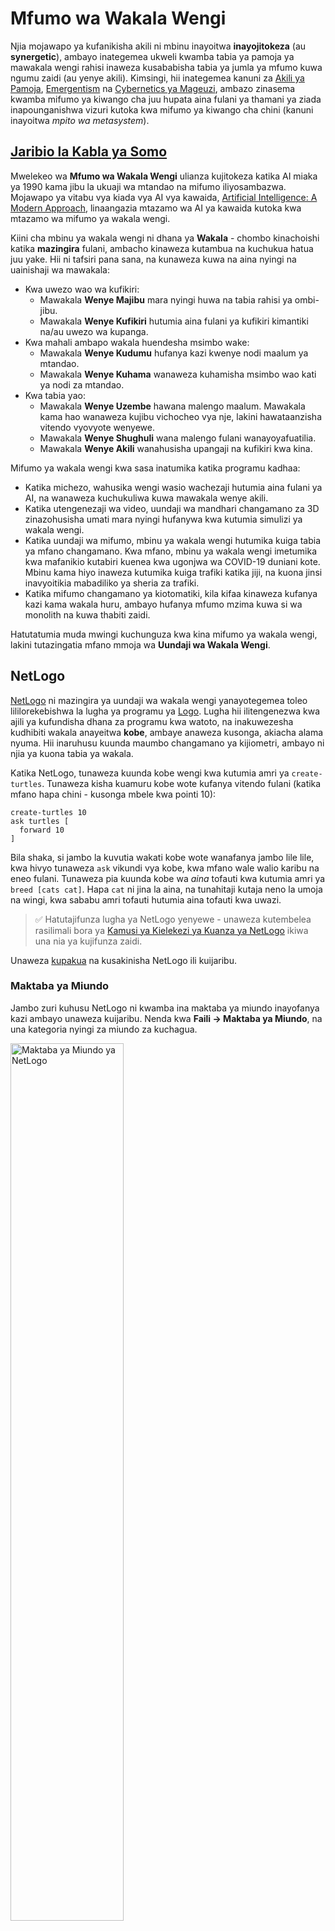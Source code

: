 <!--
CO_OP_TRANSLATOR_METADATA:
{
  "original_hash": "1ddf651d7681b4449f9d09ea3b17911e",
  "translation_date": "2025-08-25T20:58:00+00:00",
  "source_file": "lessons/6-Other/23-MultiagentSystems/README.md",
  "language_code": "sw"
}
-->
# Mfumo wa Wakala Wengi

Njia mojawapo ya kufanikisha akili ni mbinu inayoitwa **inayojitokeza** (au **synergetic**), ambayo inategemea ukweli kwamba tabia ya pamoja ya mawakala wengi rahisi inaweza kusababisha tabia ya jumla ya mfumo kuwa ngumu zaidi (au yenye akili). Kimsingi, hii inategemea kanuni za [Akili ya Pamoja](https://en.wikipedia.org/wiki/Collective_intelligence), [Emergentism](https://en.wikipedia.org/wiki/Global_brain) na [Cybernetics ya Mageuzi](https://en.wikipedia.org/wiki/Global_brain), ambazo zinasema kwamba mifumo ya kiwango cha juu hupata aina fulani ya thamani ya ziada inapounganishwa vizuri kutoka kwa mifumo ya kiwango cha chini (kanuni inayoitwa *mpito wa metasystem*).

## [Jaribio la Kabla ya Somo](https://red-field-0a6ddfd03.1.azurestaticapps.net/quiz/123)

Mwelekeo wa **Mfumo wa Wakala Wengi** ulianza kujitokeza katika AI miaka ya 1990 kama jibu la ukuaji wa mtandao na mifumo iliyosambazwa. Mojawapo ya vitabu vya kiada vya AI vya kawaida, [Artificial Intelligence: A Modern Approach](https://en.wikipedia.org/wiki/Artificial_Intelligence:_A_Modern_Approach), linaangazia mtazamo wa AI ya kawaida kutoka kwa mtazamo wa mifumo ya wakala wengi.

Kiini cha mbinu ya wakala wengi ni dhana ya **Wakala** - chombo kinachoishi katika **mazingira** fulani, ambacho kinaweza kutambua na kuchukua hatua juu yake. Hii ni tafsiri pana sana, na kunaweza kuwa na aina nyingi na uainishaji wa mawakala:

* Kwa uwezo wao wa kufikiri:
   - Mawakala **Wenye Majibu** mara nyingi huwa na tabia rahisi ya ombi-jibu.
   - Mawakala **Wenye Kufikiri** hutumia aina fulani ya kufikiri kimantiki na/au uwezo wa kupanga.
* Kwa mahali ambapo wakala huendesha msimbo wake:
   - Mawakala **Wenye Kudumu** hufanya kazi kwenye nodi maalum ya mtandao.
   - Mawakala **Wenye Kuhama** wanaweza kuhamisha msimbo wao kati ya nodi za mtandao.
* Kwa tabia yao:
   - Mawakala **Wenye Uzembe** hawana malengo maalum. Mawakala kama hao wanaweza kujibu vichocheo vya nje, lakini hawataanzisha vitendo vyovyote wenyewe.
   - Mawakala **Wenye Shughuli** wana malengo fulani wanayoyafuatilia.
   - Mawakala **Wenye Akili** wanahusisha upangaji na kufikiri kwa kina.

Mifumo ya wakala wengi kwa sasa inatumika katika programu kadhaa:

* Katika michezo, wahusika wengi wasio wachezaji hutumia aina fulani ya AI, na wanaweza kuchukuliwa kuwa mawakala wenye akili.
* Katika utengenezaji wa video, uundaji wa mandhari changamano za 3D zinazohusisha umati mara nyingi hufanywa kwa kutumia simulizi ya wakala wengi.
* Katika uundaji wa mifumo, mbinu ya wakala wengi hutumika kuiga tabia ya mfano changamano. Kwa mfano, mbinu ya wakala wengi imetumika kwa mafanikio kutabiri kuenea kwa ugonjwa wa COVID-19 duniani kote. Mbinu kama hiyo inaweza kutumika kuiga trafiki katika jiji, na kuona jinsi inavyoitikia mabadiliko ya sheria za trafiki.
* Katika mifumo changamano ya kiotomatiki, kila kifaa kinaweza kufanya kazi kama wakala huru, ambayo hufanya mfumo mzima kuwa si wa monolith na kuwa thabiti zaidi.

Hatutatumia muda mwingi kuchunguza kwa kina mifumo ya wakala wengi, lakini tutazingatia mfano mmoja wa **Uundaji wa Wakala Wengi**.

## NetLogo

[NetLogo](https://ccl.northwestern.edu/netlogo/) ni mazingira ya uundaji wa wakala wengi yanayotegemea toleo lililorekebishwa la lugha ya programu ya [Logo](https://en.wikipedia.org/wiki/Logo_(programming_language)). Lugha hii ilitengenezwa kwa ajili ya kufundisha dhana za programu kwa watoto, na inakuwezesha kudhibiti wakala anayeitwa **kobe**, ambaye anaweza kusonga, akiacha alama nyuma. Hii inaruhusu kuunda maumbo changamano ya kijiometri, ambayo ni njia ya kuona tabia ya wakala.

Katika NetLogo, tunaweza kuunda kobe wengi kwa kutumia amri ya `create-turtles`. Tunaweza kisha kuamuru kobe wote kufanya vitendo fulani (katika mfano hapa chini - kusonga mbele kwa pointi 10):

```
create-turtles 10
ask turtles [
  forward 10
]
```

Bila shaka, si jambo la kuvutia wakati kobe wote wanafanya jambo lile lile, kwa hivyo tunaweza `ask` vikundi vya kobe, kwa mfano wale walio karibu na eneo fulani. Tunaweza pia kuunda kobe wa *aina* tofauti kwa kutumia amri ya `breed [cats cat]`. Hapa `cat` ni jina la aina, na tunahitaji kutaja neno la umoja na wingi, kwa sababu amri tofauti hutumia aina tofauti kwa uwazi.

> ✅ Hatutajifunza lugha ya NetLogo yenyewe - unaweza kutembelea rasilimali bora ya [Kamusi ya Kielekezi ya Kuanza ya NetLogo](https://ccl.northwestern.edu/netlogo/bind/) ikiwa una nia ya kujifunza zaidi.

Unaweza [kupakua](https://ccl.northwestern.edu/netlogo/download.shtml) na kusakinisha NetLogo ili kuijaribu.

### Maktaba ya Miundo

Jambo zuri kuhusu NetLogo ni kwamba ina maktaba ya miundo inayofanya kazi ambayo unaweza kuijaribu. Nenda kwa **Faili → Maktaba ya Miundo**, na una kategoria nyingi za miundo za kuchagua.

<img alt="Maktaba ya Miundo ya NetLogo" src="images/NetLogo-ModelLib.png" width="60%"/>

> Picha ya skrini ya maktaba ya miundo na Dmitry Soshnikov

Unaweza kufungua mojawapo ya miundo, kwa mfano **Biolojia → Flocking**.

### Kanuni Kuu

Baada ya kufungua mfano, unapelekwa kwenye skrini kuu ya NetLogo. Hapa kuna mfano wa mfano unaoelezea idadi ya mbwa mwitu na kondoo, ikizingatiwa rasilimali finyu (nyasi).

![Skrini Kuu ya NetLogo](../../../../../translated_images/NetLogo-Main.32653711ec1a01b3cab22ec0b148e64193d0b979b055285bef329d5e3d6958c5.sw.png)

> Picha ya skrini na Dmitry Soshnikov

Kwenye skrini hii, unaweza kuona:

* Sehemu ya **Kiolesura** ambayo ina:
  - Uwanja mkuu, ambapo mawakala wote wanaishi
  - Vidhibiti tofauti: vifungo, slaidi, n.k.
  - Grafu unazoweza kutumia kuonyesha vigezo vya simulizi
* Kichupo cha **Msimbo** ambacho kina mhariri, ambapo unaweza kuandika programu ya NetLogo

Katika hali nyingi, kiolesura kitakuwa na kifungo cha **Setup**, ambacho huanzisha hali ya simulizi, na kifungo cha **Go** kinachoanzisha utekelezaji. Hizi hushughulikiwa na vishughulikiaji vinavyolingana katika msimbo unaoonekana kama huu:

```
to go [
...
]
```

Ulimwengu wa NetLogo unajumuisha vitu vifuatavyo:

* **Mawakala** (kobe) ambao wanaweza kusonga kwenye uwanja na kufanya jambo fulani. Unawaamuru mawakala kwa kutumia sintaksia ya `ask turtles [...]`, na msimbo kwenye mabano unatekelezwa na mawakala wote katika *hali ya kobe*.
* **Sehemu** ni maeneo ya mraba ya uwanja, ambapo mawakala wanaishi. Unaweza kurejelea mawakala wote kwenye sehemu moja, au unaweza kubadilisha rangi za sehemu na mali nyingine. Unaweza pia `ask patches` kufanya jambo fulani.
* **Mwangalizi** ni wakala wa kipekee anayesimamia ulimwengu. Vishughulikiaji vyote vya vifungo hutekelezwa katika *hali ya mwangalizi*.

> ✅ Uzuri wa mazingira ya wakala wengi ni kwamba msimbo unaoendeshwa katika hali ya kobe au hali ya sehemu unatekelezwa kwa wakati mmoja na mawakala wote kwa sambamba. Kwa hivyo, kwa kuandika msimbo kidogo na kupanga tabia ya wakala mmoja, unaweza kuunda tabia changamano ya mfumo wa simulizi kwa ujumla.

### Flocking

Kama mfano wa tabia ya wakala wengi, hebu tuzingatie **[Flocking](https://en.wikipedia.org/wiki/Flocking_(behavior))**. Flocking ni muundo changamano unaofanana sana na jinsi makundi ya ndege huruka. Ukiwaangalia wakiruka unaweza kufikiria kwamba wanafuata aina fulani ya algoriti ya pamoja, au kwamba wanamiliki aina fulani ya *akili ya pamoja*. Hata hivyo, tabia hii changamano hutokea wakati kila wakala mmoja (katika kesi hii, *ndege*) anapoangalia mawakala wengine kwa umbali mfupi kutoka kwake, na kufuata sheria tatu rahisi:

* **Ulinganifu** - inajielekeza kuelekea mwelekeo wa wastani wa mawakala wa jirani.
* **Ushirikiano** - inajaribu kuelekea nafasi ya wastani ya majirani (*mvuto wa masafa marefu*).
* **Kutengana** - inapokaribia sana ndege wengine, inajaribu kujiondoa (*kushinikiza kwa masafa mafupi*).

Unaweza kuendesha mfano wa flocking na kuangalia tabia. Unaweza pia kurekebisha vigezo, kama vile *kiwango cha kutengana*, au *masafa ya kuona*, ambayo yanafafanua jinsi kila ndege anavyoweza kuona mbali. Kumbuka kwamba ukipunguza masafa ya kuona hadi 0, ndege wote wanakuwa vipofu, na flocking inakoma. Ukipunguza kutengana hadi 0, ndege wote hukusanyika katika mstari ulionyooka.

> ✅ Badilisha hadi kichupo cha **Msimbo** na uone mahali ambapo sheria tatu za flocking (ulinganifu, ushirikiano na kutengana) zinatekelezwa katika msimbo. Kumbuka jinsi tunavyorejelea tu mawakala walio katika upeo wa macho.

### Miundo Mingine ya Kuona

Kuna miundo mingine ya kuvutia ambayo unaweza kuijaribu:

* **Sanaa → Fireworks** inaonyesha jinsi fataki inaweza kuchukuliwa kuwa tabia ya pamoja ya mito ya moto ya kibinafsi.
* **Sayansi ya Jamii → Traffic Basic** na **Sayansi ya Jamii → Traffic Grid** zinaonyesha mfano wa trafiki ya jiji katika Gridi ya 1D na 2D yenye au bila taa za trafiki. Kila gari katika simulizi hufuata sheria zifuatazo:
   - Ikiwa nafasi mbele yake iko wazi - ongeza kasi (hadi kasi fulani ya juu).
   - Ikiwa linaona kikwazo mbele - punguza kasi (na unaweza kurekebisha jinsi dereva anavyoweza kuona mbali).
* **Sayansi ya Jamii → Party** inaonyesha jinsi watu wanavyokusanyika pamoja wakati wa sherehe ya vinywaji. Unaweza kupata mchanganyiko wa vigezo vinavyopelekea ongezeko la haraka la furaha ya kikundi.

Kama unavyoona kutoka kwa mifano hii, simulizi za wakala wengi zinaweza kuwa njia muhimu ya kuelewa tabia ya mfumo changamano unaojumuisha watu binafsi wanaofuata mantiki sawa au inayofanana. Pia inaweza kutumika kudhibiti mawakala wa kawaida, kama [NPCs](https://en.wikipedia.org/wiki/NPC) katika michezo ya kompyuta, au mawakala katika ulimwengu wa 3D uliotengenezwa.

## Mawakala Wenye Kufikiri

Mawakala waliotajwa hapo juu ni rahisi sana, wakijibu mabadiliko katika mazingira kwa kutumia aina fulani ya algoriti. Kwa hivyo wao ni **mawakala wenye majibu**. Hata hivyo, wakati mwingine mawakala wanaweza kufikiri na kupanga vitendo vyao, ambapo wanaitwa **wenye kufikiri**.

Mfano wa kawaida ungekuwa wakala wa kibinafsi anayepokea maagizo kutoka kwa binadamu ya kuweka nafasi ya ziara ya likizo. Fikiria kwamba kuna mawakala wengi wanaoishi kwenye mtandao, ambao wanaweza kumsaidia. Inapaswa kisha kuwasiliana na mawakala wengine kuona ni safari gani zinapatikana, bei za hoteli kwa tarehe tofauti, na kujaribu kujadiliana bei bora. Mpango wa likizo unapokamilika na kuthibitishwa na mmiliki, inaweza kuendelea na uhifadhi.

Ili kufanya hivyo, mawakala wanahitaji **kuwasiliana**. Kwa mawasiliano yenye mafanikio wanahitaji:

* Baadhi ya **lugha za kawaida za kubadilishana maarifa**, kama [Knowledge Interchange Format](https://en.wikipedia.org/wiki/Knowledge_Interchange_Format) (KIF) na [Knowledge Query and Manipulation Language](https://en.wikipedia.org/wiki/Knowledge_Query_and_Manipulation_Language) (KQML). Lugha hizi zimetengenezwa kulingana na [nadharia ya Matendo ya Hotuba](https://en.wikipedia.org/wiki/Speech_act).
* Lugha hizo zinapaswa pia kujumuisha baadhi ya **taratibu za mazungumzo**, kulingana na aina tofauti za **mnada**.
* **Ontolojia ya kawaida** ya kutumia, ili waweze kurejelea dhana zile zile wakijua maana yake.
* Njia ya **kugundua** kile mawakala tofauti wanaweza kufanya, pia kulingana na aina fulani ya ontolojia.

Mawakala wenye kufikiri ni changamano zaidi kuliko wenye majibu, kwa sababu hawajibu tu mabadiliko katika mazingira, wanapaswa pia kuwa na uwezo wa *kuanzisha* vitendo. Mojawapo ya usanifu uliopendekezwa kwa mawakala wenye kufikiri ni wakala wa Imani-Tamaa-Nia (BDI):

* **Imani** huunda seti ya maarifa kuhusu mazingira ya wakala. Inaweza kuwa na muundo kama msingi wa maarifa au seti ya sheria ambazo wakala anaweza kutumia kwa hali maalum katika mazingira.
* **Tamaa** hufafanua kile wakala anataka kufanya, yaani malengo yake. Kwa mfano, lengo la wakala msaidizi wa kibinafsi hapo juu ni kuweka nafasi ya ziara, na lengo la wakala wa hoteli ni kuongeza faida.
* **Nia** ni vitendo maalum ambavyo wakala anapanga kufanikisha malengo yake. Vitendo mara nyingi hubadilisha mazingira na kusababisha mawasiliano na mawakala wengine.

Kuna majukwaa kadhaa yanayopatikana kwa ajili ya kujenga mifumo ya wakala wengi, kama [JADE](https://jade.tilab.com/). [Karatasi hii](https://arxiv.org/ftp/arxiv/papers/2007/2007.08961.pdf) ina mapitio ya majukwaa ya wakala wengi, pamoja na historia fupi ya mifumo ya wakala wengi na hali zake tofauti za matumizi.

## Hitimisho

Mifumo ya Wakala Wengi inaweza kuchukua aina tofauti sana na kutumika katika programu nyingi tofauti. 
Yote huwa na mwelekeo wa tabia rahisi ya wakala mmoja, na kufanikisha tabia changamano ya mfumo mzima kutokana na **athari ya synergetic**.

## 🚀 Changamoto

Chukua somo hili katika ulimwengu halisi na jaribu kufikiria mfumo wa wakala wengi ambao unaweza kutatua tatizo. Kwa mfano, mfumo wa wakala wengi ungehitaji kufanya nini ili kuboresha njia ya basi la shule? Unaweza kufanya kazi vipi katika mkate?

## [Jaribio la Baada ya Somo](https://red-field-0a6ddfd03.1.azurestaticapps.net/quiz/223)

## Mapitio na Kujifunza Binafsi

Pitia matumizi ya aina hii ya mfumo katika sekta. Chagua uwanja kama utengenezaji au sekta ya michezo ya video na gundua jinsi mifumo ya wakala wengi inaweza kutumika kutatua matatizo ya kipekee.

## [Kazi ya NetLogo](assignment.md)

**Kanusho**:  
Hati hii imetafsiriwa kwa kutumia huduma ya kutafsiri ya AI [Co-op Translator](https://github.com/Azure/co-op-translator). Ingawa tunajitahidi kwa usahihi, tafadhali fahamu kuwa tafsiri za kiotomatiki zinaweza kuwa na makosa au kutokuwa sahihi. Hati ya asili katika lugha yake ya awali inapaswa kuzingatiwa kama chanzo cha mamlaka. Kwa taarifa muhimu, tafsiri ya kitaalamu ya binadamu inapendekezwa. Hatutawajibika kwa kutoelewana au tafsiri zisizo sahihi zinazotokana na matumizi ya tafsiri hii.